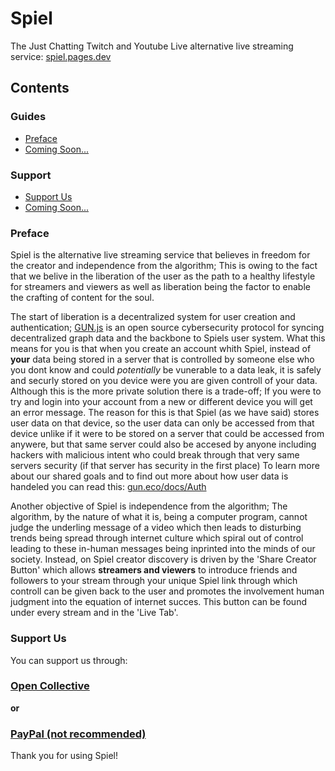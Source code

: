 # Spiel

The Just Chatting Twitch and Youtube Live alternative live streaming service: [spiel.pages.dev](https://spiel.pages.dev/?content=home)

## Contents

### Guides

- [Preface](#preface)
- [Coming Soon...](#)

### Support

- [Support Us](#support-us)
- [Coming Soon...](#)

### Preface

Spiel is the alternative live streaming service that believes in freedom for the creator and independence from the algorithm; This is owing to the fact that we belive in the liberation of the user as the path to a healthy lifestyle for streamers and viewers as well as liberation being the factor to enable the crafting of content for the soul.

The start of liberation is a decentralized system for user creation and authentication; [GUN.js](https://gun.eco/) is an open source cybersecurity protocol for syncing decentralized graph data and the backbone to Spiels user system. What this means for you is that when you create an account whith Spiel, instead of **your** data being stored in a server that is controlled by someone else who you dont know and could *potentially* be vunerable to a data leak, it is safely and securly stored on you device were you are given controll of your data. Although this is the more private solution there is a trade-off; If you were to try and login into your account from a new or different device you will get an error message. The reason for this is that Spiel (as we have said) stores user data on that device, so the user data can only be accessed from that device unlike if it were to be stored on a server that could be accessed from anywere, but that same server could also be accesed by anyone including hackers with malicious intent who could break through that very same servers security (if that server has security in the first place) To learn more about our shared goals and to find out more about how user data is handeled you can read this: [gun.eco/docs/Auth](https://gun.eco/docs/Auth)

Another objective of Spiel is independence from the algorithm; The algorithm, by the nature of what it is, being a computer program, cannot judge the underling message of a video which then leads to disturbing trends being spread through internet culture which spiral out of control leading to these in-human messages being inprinted into the minds of our society. Instead, on Spiel creator discovery is driven by the 'Share Creator Button' which allows **streamers and viewers** to introduce friends and followers to your stream through your unique Spiel link through which controll can be given back to the user and promotes the involvement human judgment into the equation of internet succes. This button can be found under every stream and in the 'Live Tab'. 

### Support Us

You can support us through:

### [Open Collective](https://www.example.com)

**or**

### [PayPal (not recommended)](#support-us)

Thank you for using Spiel!
